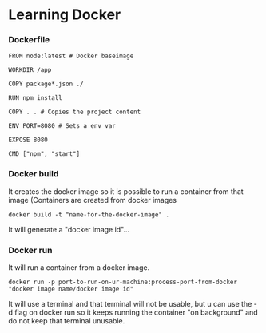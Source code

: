 # Learning Docker

### Dockerfile
```
FROM node:latest # Docker baseimage

WORKDIR /app

COPY package*.json ./

RUN npm install

COPY . . # Copies the project content

ENV PORT=8080 # Sets a env var

EXPOSE 8080

CMD ["npm", "start"]
```

### Docker build
It creates the docker image so it is possible to run a container from that image (Containers are created from docker images

```docker build -t "name-for-the-docker-image" .```

It will generate a "docker image id"...

### Docker run
It will run a container from a docker image.

```
docker run -p port-to-run-on-ur-machine:process-port-from-docker "docker image name/docker image id"
```

It will use a terminal and that terminal will not be usable, but u can use the -d flag on docker run so it keeps running the container "on background" and do not keep that terminal unusable.
